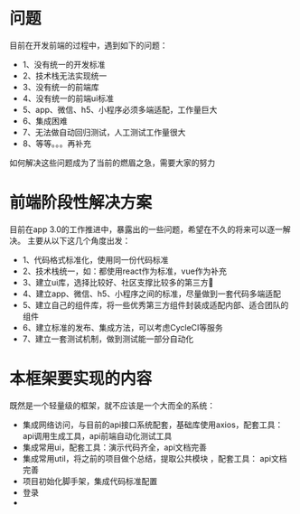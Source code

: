 # 问题

目前在开发前端的过程中，遇到如下的问题：

+ 1、没有统一的开发标准
+ 2、技术栈无法实现统一
+ 3、没有统一的前端库
+ 4、没有统一的前端ui标准
+ 5、app、微信、h5、小程序必须多端适配，工作量巨大
+ 6、集成困难
+ 7、无法做自动回归测试，人工测试工作量很大
+ 8、等等。。。再补充

如何解决这些问题成为了当前的燃眉之急，需要大家的努力


# 前端阶段性解决方案

目前在app 3.0的工作推进中，暴露出的一些问题，希望在不久的将来可以逐一解决。
主要从以下这几个角度出发：

+ 1、代码格式标准化，使用同一份代码标准
+ 2、技术栈统一，如：都使用react作为标准，vue作为补充
+ 3、建立ui库，选择比较好、社区支撑比较多的第三方
+ 4、建立app、微信、h5、小程序之间的标准，尽量做到一套代码多端适配
+ 5、建立自己的组件库，将一些优秀第三方组件封装成适配内部、适合团队的组件
+ 6、建立标准的发布、集成方法，可以考虑CycleCI等服务
+ 7、建立一套测试机制，做到测试能一部分自动化


# 本框架要实现的内容

既然是一个轻量级的框架，就不应该是一个大而全的系统：

+ 集成网络访问，与目前的api接口系统配套，基础库使用axios，配套工具：api调用生成工具，api前端自动化测试工具
+ 集成常用ui，配套工具：演示代码齐全，api文档完善
+ 集成常用util，将之前的项目做个总结，提取公共模块 ，配套工具： api文档完善
+ 项目初始化脚手架，集成代码标准配置
+ 登录
+ 
